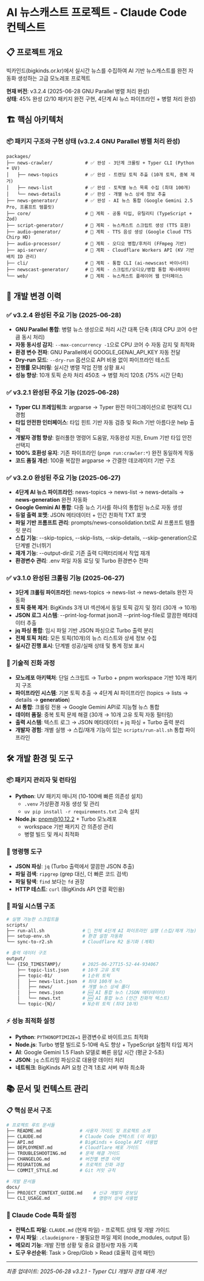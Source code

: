 # AI 뉴스캐스트 프로젝트 - Claude Code 컨텍스트

## 📋 프로젝트 개요
빅카인드(bigkinds.or.kr)에서 실시간 뉴스를 수집하여 AI 기반 뉴스캐스트를 완전 자동화 생성하는 고급 모노레포 프로젝트

**현재 버전**: v3.2.4 (2025-06-28 GNU Parallel 병렬 처리 완성)  
**상태**: 45% 완성 (2/10 패키지 완전 구현, 4단계 AI 뉴스 파이프라인 + 병렬 처리 완성)

## 🏗️ 핵심 아키텍처

### 📦 패키지 구조와 구현 상태 (v3.2.4 GNU Parallel 병렬 처리 완성)
```
packages/
├── news-crawler/            # ✅ 완성 - 3단계 크롤링 + Typer CLI (Python + UV)
│   ├── news-topics          # ✅ 완성 - 트렌딩 토픽 추출 (10개 토픽, 중복 제거)
│   ├── news-list            # ✅ 완성 - 토픽별 뉴스 목록 수집 (최대 100개)
│   └── news-details         # ✅ 완성 - 개별 뉴스 상세 정보 추출
├── news-generator/          # ✅ 완성 - AI 뉴스 통합 (Google Gemini 2.5 Pro, 프롬프트 템플릿)
├── core/                    # 🚧 계획 - 공통 타입, 유틸리티 (TypeScript + Zod)
├── script-generator/        # 🚧 계획 - 뉴스캐스트 스크립트 생성 (TTS 호환)
├── audio-generator/         # 🚧 계획 - TTS 음성 생성 (Google Cloud TTS Chirp HD)
├── audio-processor/         # 🚧 계획 - 오디오 병합/후처리 (FFmpeg 기반)
├── api-server/              # 🚧 계획 - Cloudflare Workers API (KV 기반 배치 ID 관리)
├── cli/                     # 🚧 계획 - 통합 CLI (ai-newscast 바이너리)
├── newscast-generator/      # 🚧 계획 - 스크립트/오디오/병합 통합 제너레이터
└── web/                     # 🚧 계획 - 뉴스캐스트 플레이어 웹 인터페이스
```

## 🔄 개발 변경 이력

### ✅ v3.2.4 완성된 주요 기능 (2025-06-28)
- **GNU Parallel 통합**: 병렬 뉴스 생성으로 처리 시간 대폭 단축 (최대 CPU 코어 수만큼 동시 처리)
- **자동 동시성 감지**: `--max-concurrency -1`으로 CPU 코어 수 자동 감지 및 최적화
- **환경 변수 전파**: GNU Parallel에서 GOOGLE_GENAI_API_KEY 자동 전달
- **Dry-run 모드**: `--dry-run` 옵션으로 API 비용 없이 파이프라인 테스트
- **진행률 모니터링**: 실시간 병렬 작업 진행 상황 표시
- **성능 향상**: 10개 토픽 순차 처리 450초 → 병렬 처리 120초 (75% 시간 단축)

### ✅ v3.2.1 완성된 주요 기능 (2025-06-28)
- **Typer CLI 프레임워크**: argparse → Typer 완전 마이그레이션으로 현대적 CLI 경험
- **타입 안전한 인터페이스**: 타입 힌트 기반 자동 검증 및 Rich 기반 아름다운 help 출력
- **개발자 경험 향상**: 컬러풀한 명령어 도움말, 자동완성 지원, Enum 기반 타입 안전 선택지
- **100% 호환성 유지**: 기존 파이프라인 (`pnpm run:crawler:*`) 완전 동일하게 작동
- **코드 품질 개선**: 100줄 복잡한 argparse → 간결한 데코레이터 기반 구조

### ✅ v3.2.0 완성된 주요 기능 (2025-06-27)
- **4단계 AI 뉴스 파이프라인**: news-topics → news-list → news-details → **news-generation** 완전 자동화
- **Google Gemini AI 통합**: 다중 뉴스 기사를 하나의 통합된 뉴스로 자동 생성
- **듀얼 출력 포맷**: JSON 메타데이터 + 인간 친화적 TXT 포맷
- **파일 기반 프롬프트 관리**: prompts/news-consolidation.txt로 AI 프롬프트 템플릿 분리
- **스킵 기능**: --skip-topics, --skip-lists, --skip-details, --skip-generation으로 단계별 건너뛰기
- **재개 기능**: --output-dir로 기존 출력 디렉터리에서 작업 재개
- **환경변수 관리**: .env 파일 자동 로딩 및 Turbo 환경변수 전파

### ✅ v3.1.0 완성된 크롤링 기능 (2025-06-27)
- **3단계 크롤링 파이프라인**: news-topics → news-list → news-details 완전 자동화
- **토픽 중복 제거**: BigKinds 3개 UI 섹션에서 동일 토픽 감지 및 정리 (30개 → 10개)
- **JSON 로그 시스템**: --print-log-format json과 --print-log-file로 깔끔한 메타데이터 추출
- **jq 파싱 통합**: 임시 파일 기반 JSON 파싱으로 Turbo 출력 분리
- **전체 토픽 처리**: 모든 토픽(10개)의 뉴스 리스트와 상세 정보 수집
- **실시간 진행 표시**: 단계별 성공/실패 상태 및 통계 정보 표시

### 🔧 기술적 진화 과정
- **모노레포 아키텍처**: 단일 스크립트 → Turbo + pnpm workspace 기반 10개 패키지 구조
- **파이프라인 시스템**: 기본 토픽 추출 → 4단계 AI 파이프라인 (topics → lists → details → **generation**)
- **AI 통합**: 크롤링 전용 → Google Gemini API로 지능형 뉴스 통합 
- **데이터 품질**: 중복 토픽 문제 해결 (30개 → 10개 고유 토픽 자동 필터링)
- **출력 시스템**: 텍스트 로그 → JSON 메타데이터 + jq 파싱 + Turbo 출력 분리
- **개발자 경험**: 개별 실행 → 스킵/재개 기능이 있는 `scripts/run-all.sh` 통합 파이프라인

## 🛠️ 개발 환경 및 도구

### 📦 패키지 관리자 및 런타임
- **Python**: UV 패키지 매니저 (10-100배 빠른 의존성 설치)
  - `.venv` 가상환경 자동 생성 및 관리
  - `uv pip install -r requirements.txt` 고속 설치
- **Node.js**: pnpm@10.12.2 + Turbo 모노레포
  - workspace 기반 패키지 간 의존성 관리
  - 병렬 빌드 및 캐시 최적화

### 🔧 명령행 도구
- **JSON 파싱**: `jq` (Turbo 출력에서 깔끔한 JSON 추출)
- **파일 검색**: `ripgrep` (grep 대신, 더 빠른 코드 검색)
- **파일 탐색**: `find` 보다는 `fd` 권장
- **HTTP 테스트**: `curl` (BigKinds API 연결 확인용)

### 📁 파일 시스템 구조
```bash
# 실행 가능한 스크립트들
scripts/
├── run-all.sh              # 🚀 전체 4단계 AI 파이프라인 실행 (스킵/재개 기능)
├── setup-env.sh            # 환경 설정 자동화
└── sync-to-r2.sh           # Cloudflare R2 동기화 (계획)

# 출력 데이터 구조  
output/
└── {ISO_TIMESTAMP}/        # 2025-06-27T15-52-44-934067
    ├── topic-list.json     # 10개 고유 토픽
    ├── topic-01/           # 1순위 토픽
    │   ├── news-list.json  # 최대 100개 뉴스
    │   ├── news/           # 개별 뉴스 상세 폴더
    │   ├── news.json       # 🆕 AI 통합 뉴스 (JSON 메타데이터)
    │   └── news.txt        # 🆕 AI 통합 뉴스 (인간 친화적 텍스트)
    └── topic-{N}/          # N순위 토픽 (최대 10개)
```

### ⚡ 성능 최적화 설정
- **Python**: `PYTHONOPTIMIZE=1` 환경변수로 바이트코드 최적화
- **Node.js**: Turbo 병렬 빌드로 5-10배 속도 향상 + TypeScript 실험적 타입 제거
- **AI**: Google Gemini 1.5 Flash 모델로 빠른 응답 시간 (평균 2-5초)
- **JSON**: `jq` 스트리밍 파싱으로 대용량 데이터 처리
- **네트워크**: BigKinds API 요청 간격 1초로 서버 부하 최소화

## 📚 문서 및 컨텍스트 관리

### 📋 핵심 문서 구조
```bash
# 프로젝트 루트 문서들
├── README.md              # 사용자 가이드 및 프로젝트 소개
├── CLAUDE.md              # Claude Code 컨텍스트 (이 파일)
├── API.md                 # BigKinds + Google API 사용법
├── DEPLOYMENT.md          # Cloudflare 배포 가이드
├── TROUBLESHOOTING.md     # 문제 해결 가이드
├── CHANGELOG.md           # 버전별 변경 이력
├── MIGRATION.md           # 프로젝트 진화 과정
└── COMMIT_STYLE.md        # Git 커밋 규칙

# 개발 문서들
docs/
├── PROJECT_CONTEXT_GUIDE.md    # 신규 개발자 온보딩
└── CLI_USAGE.md                # 명령어 상세 사용법
```

### 🎯 Claude Code 특화 설정
- **컨텍스트 파일**: `CLAUDE.md` (현재 파일) - 프로젝트 상태 및 개발 가이드
- **무시 파일**: `.claudeignore` - 불필요한 파일 제외 (node_modules, output 등)
- **메모리 기능**: 개발 진행 상황 및 중요 결정사항 자동 기록
- **도구 우선순위**: Task > Grep/Glob > Read (효율적 검색 패턴)

---
*최종 업데이트: 2025-06-28 v3.2.1 - Typer CLI 개발자 경험 대폭 개선*